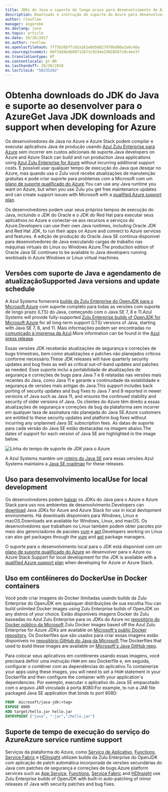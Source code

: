 ```yaml
---
title: JDKs do Java e suporte de longo prazo para desenvolvimento do Azure
description: Downloads e instrução de suporte do Azure para desenvolver e executar aplicativos Java.
author: rloutlaw
manager: angerobe
ms.devlang: java
ms.topic: article
ms.date: 10/26/2017
ms.author: routlaw
ms.openlocfilehash: 7f75b26bffc02a161e8d58827970bd80a3a6c48a
ms.sourcegitcommit: 66f3dd4bdb09712b73c9194e23028567c0c4ee3f
ms.translationtype: HT
ms.contentlocale: pt-BR
ms.lasthandoff: 10/30/2018
ms.locfileid: "50235202"
---
```

# <a name="get-java-jdk-downloads-and-support-when-developing-for-azure"></a><span data-ttu-id="4edac-103">Obtenha downloads do JDK do Java e suporte ao desenvolver para o Azure</span><span class="sxs-lookup"><span data-stu-id="4edac-103">Get Java JDK downloads and support when developing for Azure</span></span>

<span data-ttu-id="4edac-104">Os desenvolvedores de Java no Azure e Azure Stack podem compilar e executar aplicativos Java de produção usando [Azul Zulu Enterprise para Azure](https://www.azul.com/downloads/azure-only/zulu/) sem incorrer em custos adicionais de suporte.</span><span class="sxs-lookup"><span data-stu-id="4edac-104">Java developers on Azure and Azure Stack can build and run production Java applications using [Azul Zulu Enterprise for Azure](https://www.azul.com/downloads/azure-only/zulu/) without incurring additional support costs.</span></span> <span data-ttu-id="4edac-105">É possível usar qualquer tempo de execução do Java que desejar no Azure, mas quando usa o Zulu você recebe atualizações de manutenção gratuitas e pode criar suporte para problemas com a Microsoft com um [plano de suporte qualificado do Azure](https://azure.microsoft.com/support/plans/).</span><span class="sxs-lookup"><span data-stu-id="4edac-105">You can use any Java runtime you want on Azure, but when you use Zulu you get free maintenance updates and can create support issues with Microsoft with a  [qualified Azure support plan](https://azure.microsoft.com/support/plans/).</span></span>

<span data-ttu-id="4edac-106">Os desenvolvedores podem usar seus próprios tempos de execução do Java, incluindo o JDK do Oracle e o JDK do Red Hat para executar seus aplicativos no Azure e conectar-se aos recursos e serviços do Azure.</span><span class="sxs-lookup"><span data-stu-id="4edac-106">Developers can use their own Java runtimes, including Oracle JDK and Red Hat JDK, to run their apps on Azure and connect to Azure services and features.</span></span> <span data-ttu-id="4edac-107">A edição de produção do Oracle Java SE continua disponível para desenvolvedores de Java executando cargas de trabalho nas máquinas virtuais do Linux ou Windows Azure.</span><span class="sxs-lookup"><span data-stu-id="4edac-107">The production edition of Oracle Java SE continues to be available to Java developers running  workloads in Azure Windows or Linux virtual machines.</span></span>

## <a name="supported-java-versions-and-update-schedule"></a><span data-ttu-id="4edac-108">Versões com suporte de Java e agendamento de atualização</span><span class="sxs-lookup"><span data-stu-id="4edac-108">Supported Java versions and update schedule</span></span>

<span data-ttu-id="4edac-109">A Azul Systems fornecerá [builds da Zulu Enterprise do OpenJDK para o Microsoft Azure](https://www.azul.com/downloads/azure-only/zulu/) com suporte completo para todas as versões com suporte de longo prazo (LTS) do Java, começando com o Java SE 7, 8 e 11.</span><span class="sxs-lookup"><span data-stu-id="4edac-109">Azul Systems will provide fully-supported [Zulu Enterprise builds of OpenJDK for Microsoft Azure](https://www.azul.com/downloads/azure-only/zulu/) for all long-term support (LTS) versions of Java, starting with Java SE 7, 8, and 11.</span></span> <span data-ttu-id="4edac-110">Mais informações podem ser encontradas no [comunicado à imprensa da Azul](https://www.azul.com/press_release/free-java-production-support-for-microsoft-azure-azure-stack).</span><span class="sxs-lookup"><span data-stu-id="4edac-110">More information can be found in the [Azul press release](https://www.azul.com/press_release/free-java-production-support-for-microsoft-azure-azure-stack).</span></span>


<span data-ttu-id="4edac-111">Essas versões JDK receberão atualizações de segurança e correções de bugs trimestrais, bem como atualizações e patches não planejados críticos conforme necessário.</span><span class="sxs-lookup"><span data-stu-id="4edac-111">These JDK releases will have quarterly security updates and bug fixes as well as critical out-of-band updates and patches as needed.</span></span>  <span data-ttu-id="4edac-112">Esse suporte inclui a portabilidade de atualizações de segurança e correções de bugs para Java 7 e 8 relatadas nas versões mais recentes do Java, como Java 11 e garante a continuidade da estabilidade e segurança de versões mais antigas do Java.</span><span class="sxs-lookup"><span data-stu-id="4edac-112">This support includes back porting of security updates and bug fixes to Java 7 and 8 reported in newer versions of Java such as Java 11, and ensures the continued stability and security of older versions of Java.</span></span>  <span data-ttu-id="4edac-113">Os clientes do Azure têm direito a essas atualizações de segurança e correções de bug da plataforma sem incorrer em qualquer taxa de assinatura não planejada do Java SE.</span><span class="sxs-lookup"><span data-stu-id="4edac-113">Azure customers are entitled to these security updates and platform bug fixes without incurring any unplanned Java SE subscription fees.</span></span> <span data-ttu-id="4edac-114">As datas de suporte para cada versão do Java SE estão destacadas na imagem abaixo.</span><span class="sxs-lookup"><span data-stu-id="4edac-114">The dates of support for each version of Java SE are highlighted in the image below.</span></span>

![Linha do tempo de suporte de JDK para o Azure](media/azure-jdk-support.png)

<span data-ttu-id="4edac-116">A Azul Systems mantém um [roteiro do Java SE](https://www.azul.com/products/azul_support_roadmap/) para essas versões.</span><span class="sxs-lookup"><span data-stu-id="4edac-116">Azul Systems maintains a [Java SE roadmap](https://www.azul.com/products/azul_support_roadmap/) for these releases.</span></span>

## <a name="use-for-local-development"></a><span data-ttu-id="4edac-117">Uso para desenvolvimento local</span><span class="sxs-lookup"><span data-stu-id="4edac-117">Use for local development</span></span> 

<span data-ttu-id="4edac-118">Os desenvolvedores podem [baixar](https://www.azul.com/downloads/azure-only/zulu/) os JDKs do Java para o Azure e Azure Stack para uso nos ambientes de desenvolvimento.</span><span class="sxs-lookup"><span data-stu-id="4edac-118">Developers can [download](https://www.azul.com/downloads/azure-only/zulu/) Java JDKs for Azure and Azure Stack for use in local devlopment environments.</span></span> <span data-ttu-id="4edac-119">Há downloads disponíveis para Windows, Linux e macOS.</span><span class="sxs-lookup"><span data-stu-id="4edac-119">Downloads are available for Windows, Linux, and macOS.</span></span> <span data-ttu-id="4edac-120">Os desenvolvedores que trabalham no Linux também podem obter pacotes por meio dos gerenciadores de pacotes [yum](https://www.azul.com/downloads/azure-only/zulu/#yum-repo) e [apt](https://www.azul.com/downloads/azure-only/zulu/#apt-repo).</span><span class="sxs-lookup"><span data-stu-id="4edac-120">Developers working on Linux can also get packages through the  [yum](https://www.azul.com/downloads/azure-only/zulu/#yum-repo) and [apt](https://www.azul.com/downloads/azure-only/zulu/#apt-repo) package managers.</span></span>

<span data-ttu-id="4edac-121">O suporte para o desenvolvimento local para o JDK está disponível com um [plano de suporte qualificado do Azure](https://azure.microsoft.com/support/plans/) ao desenvolver para o Azure ou Azure Stack.</span><span class="sxs-lookup"><span data-stu-id="4edac-121">Support for local development for the JDK is available with a [qualified Azure support plan](https://azure.microsoft.com/support/plans/) when developing for Azure or Azure Stack.</span></span>

## <a name="use-in-docker-containers"></a><span data-ttu-id="4edac-122">Uso em contêineres do Docker</span><span class="sxs-lookup"><span data-stu-id="4edac-122">Use in Docker containers</span></span>

<span data-ttu-id="4edac-123">Você pode criar imagens do Docker ilimitadas usando builds da Zulu Enterprise do OpenJDK em quaisquer distribuições de sua escolha.</span><span class="sxs-lookup"><span data-stu-id="4edac-123">You can build unlimited Docker images using Zulu Enterprise builds of OpenJDK on any distros of your choice.</span></span> <span data-ttu-id="4edac-124">Estão disponíveis imagens Docker do Zulu baseadas no Azul Zulu Enterprise para os JDKs do Azure no [repositório do Docker público da Microsoft](https://hub.docker.com/r/microsoft/java-jdk/).</span><span class="sxs-lookup"><span data-stu-id="4edac-124">Zulu Docker images based off the Azul Zulu Enterprise for Azure JDKs are available on [Microsoft's public Docker repository](https://hub.docker.com/r/microsoft/java-jdk/).</span></span> <span data-ttu-id="4edac-125">Os Dockerfiles que são usados para criar essas imagens estão disponíveis no [repositório GitHub do Java da Microsoft](https://github.com/Microsoft/java/tree/master/docker).</span><span class="sxs-lookup"><span data-stu-id="4edac-125">The  Dockerfiles that used to build these images are available on [Microsoft's Java GitHub repo](https://github.com/Microsoft/java/tree/master/docker).</span></span>

<span data-ttu-id="4edac-126">Para colocar seus aplicativos em contêineres usando essas imagens, você precisará definir uma instrução `FROM` em seu Dockerfile e, em seguida, configurar o contêiner com as dependências do aplicativo.</span><span class="sxs-lookup"><span data-stu-id="4edac-126">To containerize your apps using these images, you will need to set a `FROM` statement in your Dockerfile and then configure the container with your application's dependencies.</span></span> <span data-ttu-id="4edac-127">Por exemplo, executar o aplicativo do Java SE empacotado com o arquivo JAR vinculado à porta 8080:</span><span class="sxs-lookup"><span data-stu-id="4edac-127">For example, to run a JAR file packaged Java SE application that binds to port 8080:</span></span>

```Dockerfile
FROM  microsoft/java-jdk:<tag>
EXPOSE 8080
ADD target/hello.jar hello.jar
ENTRYPOINT ["java", "-jar","/hello.jar"]
```

## <a name="azure-service-runtime-support"></a><span data-ttu-id="4edac-128">Suporte de tempo de execução do serviço do Azure</span><span class="sxs-lookup"><span data-stu-id="4edac-128">Azure service runtime support</span></span>

<span data-ttu-id="4edac-129">Serviços da plataforma do Azure, como [Serviço de Aplicativo](/azure/app-service/containers/), [Functions](/azure/azure-functions/functions-create-first-java-maven), [Service Fabric](/azure/service-fabric/) e [HDInsight](/azure/hdinsight/) utilizam builds da Zulu Enterprise do OpenJDK com aplicação de patch automática incorporada de versões secundárias do Java com patches de segurança e correções de bugs.</span><span class="sxs-lookup"><span data-stu-id="4edac-129">Azure platform services such as [App Service](/azure/app-service/containers/), [Functions](/azure/azure-functions/functions-create-first-java-maven), [Service Fabric](/azure/service-fabric/) and [HDInsight](/azure/hdinsight/)  use Zulu Enterprise builds of OpenJDK with built-in auto-patching of minor releases of Java with security patches and bug fixes.</span></span>